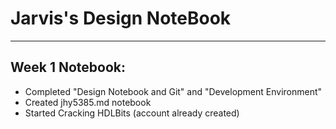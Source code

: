 # Jarvis's Design NoteBook
---
## Week 1 Notebook:
- Completed "Design Notebook and Git" and "Development Environment"
- Created jhy5385.md notebook
- Started Cracking HDLBits (account already created)

